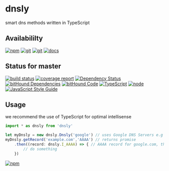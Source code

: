 # dnsly
smart dns methods written in TypeScript

## Availabililty
[![npm](https://push.rocks/assets/repo-button-npm.svg)](https://www.npmjs.com/package/dnsly)
[![git](https://push.rocks/assets/repo-button-git.svg)](https://gitlab.com/pushrocks/dnsly)
[![git](https://push.rocks/assets/repo-button-mirror.svg)](https://github.com/pushrocks/dnsly)
[![docs](https://push.rocks/assets/repo-button-docs.svg)](https://pushrocks.gitlab.io/dnsly/)

## Status for master
[![build status](https://gitlab.com/pushrocks/dnsly/badges/master/build.svg)](https://gitlab.com/pushrocks/dnsly/commits/master)
[![coverage report](https://gitlab.com/pushrocks/dnsly/badges/master/coverage.svg)](https://gitlab.com/pushrocks/dnsly/commits/master)
[![Dependency Status](https://david-dm.org/pushrocks/dnsly.svg)](https://david-dm.org/pushrocks/dnsly)
[![bitHound Dependencies](https://www.bithound.io/github/pushrocks/dnsly/badges/dependencies.svg)](https://www.bithound.io/github/pushrocks/dnsly/master/dependencies/npm)
[![bitHound Code](https://www.bithound.io/github/pushrocks/dnsly/badges/code.svg)](https://www.bithound.io/github/pushrocks/dnsly)
[![TypeScript](https://img.shields.io/badge/TypeScript-2.x-blue.svg)](https://nodejs.org/dist/latest-v6.x/docs/api/)
[![node](https://img.shields.io/badge/node->=%206.x.x-blue.svg)](https://nodejs.org/dist/latest-v6.x/docs/api/)
[![JavaScript Style Guide](https://img.shields.io/badge/code%20style-standard-brightgreen.svg)](http://standardjs.com/)

## Usage
we recommend the use of TypeScript for optimal intellisense
```javascript
import * as dnsly from 'dnsly'

let myDnsly = new dnsly.Dnsly('google') // uses Google DNS Servers e.g 8.8.8.8
myDnsly.getRecord('example.com','AAAA') // returns promise
    .then((record: dnsly.I_AAAA) => { // AAAA record for google.com, the I_AAAA will give you proper typings for the record return type
        // do something 
    })
```

[![npm](https://push.rocks/assets/repo-header.svg)](https://push.rocks)
